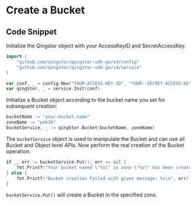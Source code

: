 # Create a Bucket

## Code Snippet

Initialize the Qingstor object with your AccessKeyID and SecretAccessKey.

```go
import (
	"github.com/qingstor/qingstor-sdk-go/v4/config"
	"github.com/qingstor/qingstor-sdk-go/v4/service"
)

var conf, _ = config.New("YOUR-ACCESS-KEY-ID", "YOUR--SECRET-ACCESS-KEY")
var qingStor, _ = service.Init(conf)
```

Initialize a Bucket object according to the bucket name you set for subsequent creation:

```go
bucketName := "your-bucket-name"
zoneName := "pek3b"
bucketService, _ := qingStor.Bucket(bucketName, zoneName)
```

The `bucketService` object is used to manipulate the Bucket and can use all Bucket and Object level APIs. Now perform the real creation of the Bucket operation:

```go
if _, err := bucketService.Put(); err == nil {
    fmt.Printf("Your bucket named \"%s\" in zone \"%s\" has been created successfully\n", bucketName, zoneName)
} else {
    fmt.Printf("Bucket creation failed with given message: %s\n", err)
}
```

`bucketService.Put()` will create a Bucket in the specified zone.

